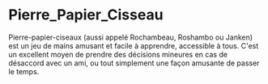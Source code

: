 # Pierre_Papier_Cisseau
Pierre-papier-ciseaux (aussi appelé Rochambeau, Roshambo ou Janken) est un jeu de mains amusant et facile à apprendre, accessible à tous. C'est un excellent moyen de prendre des décisions mineures en cas de désaccord avec un ami, ou tout simplement une façon amusante de passer le temps. 
